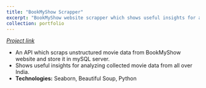 ```yaml
---
title: "BookMyShow Scrapper"
excerpt: "BookMyShow website scrapper which shows useful insights for analyzing collected movie data from all over India."
collection: portfolio
---
```


[*Project link*]('https://github.com/piyushsoni27/BMS_movies_data_extracter')

* An API which scraps unstructured movie data from BookMyShow website and store it in mySQL server.
* Shows useful insights for analyzing collected movie data from all over India.
* **Technologies:** Seaborn, Beautiful Soup, Python
